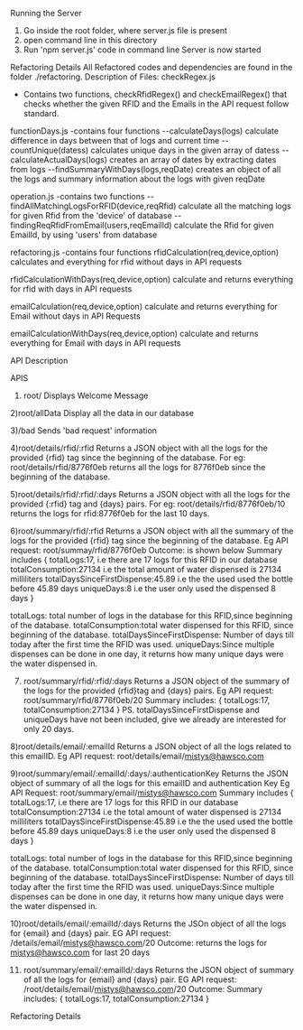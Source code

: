 Running the Server
1. Go inside the root folder, where server.js file is present
2. open command line in this directory
3. Run 'npm server.js' code in command line
Server is now started


Refactoring Details
All Refactored codes and dependencies are found in the folder ./refactoring.
Description of Files:
checkRegex.js
- Contains two functions, checkRfidRegex() and checkEmailRegex() that checks whether the given RFID and the Emails in the API request follow standard.

functionDays.js
-contains four functions
--calculateDays(logs)
	calculate difference in days between that of logs and current time
--countUnique(datess)
	calculates unique days in the given array of datess
--calculateActualDays(logs)
	creates an array of dates by extracting dates from logs
--findSummaryWithDays(logs,reqDate)
	creates an object of all the logs and summary information about the logs with given reqDate

operation.js
-contains two functions
--findAllMatchingLogsForRFID(device,reqRfid)
	calculate all the matching logs for given Rfid from the 'device' of database
--findingReqRfidFromEmail(users,reqEmailId)
	calculate the Rfid for given EmailId, by using 'users' from database

refactoring.js
-contains four functions
rfidCalculation(req,device,option)
	calculates and everything for rfid without days in API requests

rfidCalculationWithDays(req,device,option)
	calculate and returns everything for rfid with days in API requests

emailCalculation(req,device,option)
	calculate and returns everything for Email without days in API Requests

emailCalculationWithDays(req,device,option)
	calculate and returns everything for Email with days in API requests



API Description

APIS

1) root/
Displays Welcome Message

2)root/allData
Display all the data in our database

3)/bad
Sends 'bad request' information

4)root/details/rfid/:rfid
Returns a JSON object with all the logs for the provided {rfid} tag since the beginning of the database.
For eg:
root/details/rfid/8776f0eb returns all the logs for 8776f0eb since the beginning of the database.

5)root/details/rfid/:rfid/:days
Returns a JSON object with all the logs for the provided {:rfid} tag  and {days} pairs.
For eg:
root/details/rfid/8776f0eb/10 returns the logs for rfid:8776f0eb for the last 10 days.

6)root/summary/rfid/:rfid
Returns a JSON object with all the summary of the logs for the provided {rfid} tag since the beginning of the database.
Eg API request: root/summay/rfid/8776f0eb 
Outcome: is shown below
Summary includes 
{
	totalLogs:17,				i.e there are 17 logs for this RFID in our database
	totalConsumption:27134			i.e the total amount of water dispensed is 27134 milliliters
	totalDaysSinceFirstDispense:45.89	i.e the the used used the bottle before 45.89 days
	uniqueDays:8				i.e the user only used the dispensed 8 days
}

totalLogs: total number of logs in the database for this RFID,since beginning of the database.
totalConsumption:total water dispensed for this RFID, since beginning of the database.
totalDaysSinceFirstDispense: Number of days till today after the first time the RFID was used.
uniqueDays:Since multiple dispenses can be done in one day, it returns how many unique days were the water dispensed in.

7) root/summary/rfid/:rfid/:days
Returns a JSON object of the summary of the logs for the provided {rfid}tag and {days} pairs.
Eg API request: root/summary/rfid/8776f0eb/20
Summary includes:
{
	totalLogs:17,
	totalConsumption:27134
}
PS. totalDaysSinceFirstDispense and uniqueDays have not been included, give we already are interested for only 20 days.

8)root/details/email/:emailId
Returns a JSON object of all the logs related to this emailID.
Eg API request: root/details/email/mistys@hawsco.com


9)root/summary/email/:emailId/:days/:authenticationKey
Returns the JSON object of summary of all the logs for this emailID and authentication Key
Eg API Request: root/summary/email/mistys@hawsco.com
Summary includes 
{
	totalLogs:17,				i.e there are 17 logs for this RFID in our database
	totalConsumption:27134			i.e the total amount of water dispensed is 27134 milliliters
	totalDaysSinceFirstDispense:45.89	i.e the the used used the bottle before 45.89 days
	uniqueDays:8				i.e the user only used the dispensed 8 days
}

totalLogs: total number of logs in the database for this RFID,since beginning of the database.
totalConsumption:total water dispensed for this RFID, since beginning of the database.
totalDaysSinceFirstDispense: Number of days till today after the first time the RFID was used.
uniqueDays:Since multiple dispenses can be done in one day, it returns how many unique days were the water dispensed in.

10)root/details/email/:emailId/:days
Returns the JSOn object of all the logs for {email} and {days} pair.
EG API request: /details/email/mistys@hawsco.com/20
Outcome: returns the logs for mistys@hawsco.com for last 20 days

11) root/summary/email/:emailId/:days
Returns the JSON object of summary of all the logs for {email} and {days} pair.
EG API request: /root/details/email/mistys@hawsco.com/20
Outcome:
Summary includes:
{
	totalLogs:17,
	totalConsumption:27134
}




Refactoring Details

